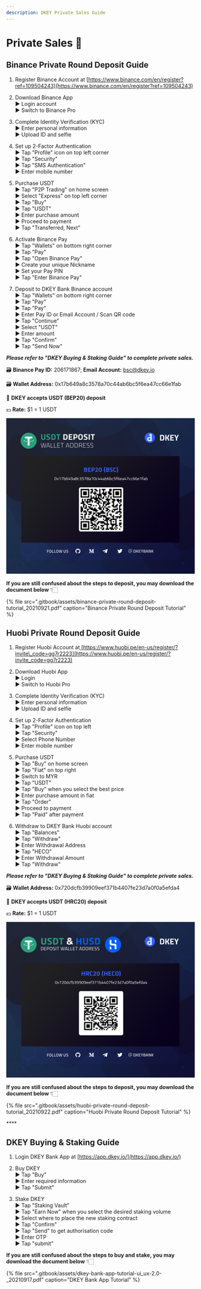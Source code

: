 ```yaml
---
description: DKEY Private Sales Guide
---
```


# Private Sales 🎯

## **Binance Private Round Deposit Guide**

1. Register Binance Account at [https://www.binance.com/en/register?ref=109504243](https://www.binance.com/en/register?ref=109504243) 

2. Download Binance App  
   ▶ Login account  
   ▶ Switch to Binance Pro

3. Complete Identity Verification \(KYC\)  
   ▶ Enter personal information  
   ▶ Upload ID and selfie

4. Set up 2-Factor Authentication  
   ▶ Tap "Profile" icon on top left corner  
   ▶ Tap "Security"  
   ▶ Tap "SMS Authentication"  
   ▶ Enter mobile number

5. Purchase USDT  
   ▶ Tap "P2P Trading" on home screen  
   ▶ Select "Express" on top left corner  
   ▶ Tap "Buy"  
   ▶ Tap "USDT"  
   ▶ Enter purchase amount  
   ▶ Proceed to payment  
   ▶ Tap "Transferred, Next"

6. Activate Binance Pay  
   ▶ Tap "Wallets" on bottom right corner  
   ▶ Tap "Pay"  
   ▶ Tap "Open Binance Pay"  
   ▶ Create your unique Nickname  
   ▶ Set your Pay PIN  
   ▶ Tap "Enter Binance Pay"

7. Deposit to DKEY Bank Binance account  
   ▶ Tap "Wallets" on bottom right corner  
   ▶ Tap "Pay"  
   ▶ Tap "Pay"  
   ▶ Enter Pay ID or Email Account / Scan QR code  
   ▶ Tap "Continue"  
   ▶ Select "USDT"  
   ▶ Enter amount  
   ▶ Tap "Confirm"  
   ▶ Tap "Send Now"

_**Please refer to "DKEY Buying & Staking Guide" to complete private sales.**_



🗃 **Binance Pay ID:** 206171867; **Email Account:** [bsc@dkey.io](mailto:bsc@dkey.io)

🗃 **Wallet Address:** 0x17b649a8c3578a70c44ab6bc5f6ea47cc66e1fab

🔑 **DKEY accepts USDT \(BEP20\) deposit**

💵 **Rate:** $1 = 1 USDT

![](.gitbook/assets/usdt-deposit-poster_bep20.jpg)

**If you are still confused about the steps to deposit, you may download the document below** 👇🏻 

{% file src=".gitbook/assets/binance-private-round-deposit-tutorial\_20210921.pdf" caption="Binance Private Round Deposit Tutorial" %}



## Huobi Private Round Deposit Guide

1. Register Huobi Account at[ ](https://bit.ly/3gdMois)[https://www.huobi.pe/en-us/register/?invite\_code=gg7r2223](https://www.huobi.pe/en-us/register/?invite_code=gg7r2223)

2. Download Huobi App  
   ▶ Login   
   ▶ Switch to Huobi Pro

3. Complete Identity Verification \(KYC\)  
   ▶ Enter personal information  
   ▶ Upload ID and selfie

4. Set up 2-Factor Authentication  
   ▶ Tap "Profile" icon on top left  
   ▶ Tap "Security"  
   ▶ Select Phone Number  
   ▶ Enter mobile number

5. Purchase USDT  
   ▶ Tap "Buy" on home screen  
   ▶ Tap "Fiat" on top right  
   ▶ Switch to MYR  
   ▶ Tap "USDT"  
   ▶ Tap "Buy" when you select the best price  
   ▶ Enter purchase amount in fiat  
   ▶ Tap "Order"  
   ▶ Proceed to payment  
   ▶ Tap "Paid" after payment

6. Withdraw to DKEY Bank Huobi account  
   ▶ Tap "Balances"  
   ▶ Tap "Withdraw"  
   ▶ Enter Withdrawal Address  
   ▶ Tap "HECO"  
   ▶ Enter Withdrawal Amount  
   ▶ Tap "Withdraw"

_**Please refer to "DKEY Buying & Staking Guide" to complete private sales.**_



🗃 **Wallet Address:** 0x720dcfb39909eef371b4407fe23d7a0f0a5efda4  
  
🔑 **DKEY accepts USDT \(HRC20\) deposit**

💵 **Rate:** $1 = 1 USDT

![](.gitbook/assets/hrc20_usdt-and-husd.jpg)

**If you are still confused about the steps to deposit, you may download the document below** 👇🏻 

{% file src=".gitbook/assets/huobi-private-round-deposit-tutorial\_20210922.pdf" caption="Huobi Private Round Deposit Tutorial" %}

\*\*\*\*

## **DKEY Buying & Staking Guide**

1. Login DKEY Bank App at [https://app.dkey.io/](https://app.dkey.io/)

2. Buy DKEY  
   ▶ Tap "Buy"  
   ▶ Enter required information  
   ▶ Tap "Submit"

3. Stake DKEY  
   ▶ Tap "Staking Vault"  
   ▶ Tap "Earn Now" when you select the desired staking volume  
   ▶ Select where to place the new staking contract  
   ▶ Tap "Confirm"  
   ▶ Tap "Send" to get authorisation code  
   ▶ Enter OTP  
   ▶ Tap "submit"



**If you are still confused about the steps to buy and stake, you may download the document below** 👇🏻 

{% file src=".gitbook/assets/dkey-bank-app-tutorial-ui\_ux-2.0-\_20210917.pdf" caption="DKEY Bank App Tutorial" %}



